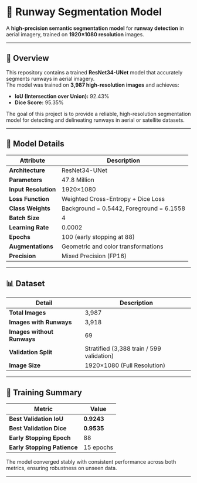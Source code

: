 # 🛬 Runway Segmentation Model

A **high-precision semantic segmentation model** for **runway detection** in aerial imagery, trained on **1920×1080 resolution** images.

---

## 📘 Overview

This repository contains a trained **ResNet34-UNet** model that accurately segments runways in aerial imagery.  
The model was trained on **3,987 high-resolution images** and achieves:

- **IoU (Intersection over Union):** 92.43%  
- **Dice Score:** 95.35%

The goal of this project is to provide a reliable, high-resolution segmentation model for detecting and delineating runways in aerial or satellite datasets.

---

## 🧠 Model Details

| Attribute | Description |
|------------|-------------|
| **Architecture** | ResNet34-UNet |
| **Parameters** | 47.8 Million |
| **Input Resolution** | 1920×1080 |
| **Loss Function** | Weighted Cross-Entropy + Dice Loss |
| **Class Weights** | Background = 0.5442, Foreground = 6.1558 |
| **Batch Size** | 4 |
| **Learning Rate** | 0.0002 |
| **Epochs** | 100 (early stopping at 88) |
| **Augmentations** | Geometric and color transformations |
| **Precision** | Mixed Precision (FP16) |

---

## 📊 Dataset

| Detail | Description |
|--------|--------------|
| **Total Images** | 3,987 |
| **Images with Runways** | 3,918 |
| **Images without Runways** | 69 |
| **Validation Split** | Stratified (3,388 train / 599 validation) |
| **Image Size** | 1920×1080 (Full Resolution) |

---

## 🚀 Training Summary

| Metric | Value |
|--------|--------|
| **Best Validation IoU** | **0.9243** |
| **Best Validation Dice** | **0.9535** |
| **Early Stopping Epoch** | 88 |
| **Early Stopping Patience** | 15 epochs |

The model converged stably with consistent performance across both metrics, ensuring robustness on unseen data.

---


